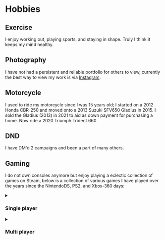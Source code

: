 # Hobbies

## Exercise

I enjoy working out, playing sports, and staying in shape. Truly I think it keeps my mind healthy.

## Photography

I have not had a persistent and reliable portfolio for others to view, currently the best way to view my work is via [Instagram](https://www.instagram.com/zvolanek.photography/).

## Motorcycle

I used to ride my motorcycle since I was 15 years old; I started on a 2012 Honda CBR-250 and moved onto a 2013 Suzuki SFV650 Gladius in 2015. I sold the Gladius (2013) in 2021 to aid as down payment for purchasing a home. Now ride a 2020 Triumph Trident 660.

## DND

I have DM'd 2 campaigns and been a part of many others.

## Gaming

I do not own consoles anymore but enjoy playing a eclectic collection of games on Steam, below is a collection of various games I have played over the years since the NintendoDS, PS2, and Xbox-360 days:

<details><summary><h3>Single player</h3></summary>

- [Ace Combat 4: Shattered Skies](https://en.wikipedia.org/wiki/Ace_Combat_04:_Shattered_Skies) PS2
- [Ace Combat 5: The Unsung War](https://en.wikipedia.org/wiki/Ace_Combat_5:_The_Unsung_War) PS2
- [Ace Combat 6: Skies of Deception](https://en.wikipedia.org/wiki/Ace_Combat_6:_Fires_of_Liberation) Xbox360
- [Ace Combat 7](https://store.steampowered.com/app/502500/ACE_COMBAT_7_SKIES_UNKNOWN/)
- [Ace Combat Zero: The Belkan War](https://en.wikipedia.org/wiki/Ace_Combat_Zero:_The_Belkan_War) PS2
- [Bridge Project](https://store.steampowered.com/app/232950/Bridge_Project/)
- [Cities Skylines](https://store.steampowered.com/app/255710/Cities_Skylines/)
- [Dead Space](https://store.steampowered.com/app/1693980/Dead_Space/)
- [DiRT3](https://www.xbox.com/en-US/games/store/dirt-3/bwxnh3dzmwvk) (removed from Steam)
- [Euro Truck Simulator 2](https://store.steampowered.com/app/227300/Euro_Truck_Simulator_2/)
- [Fifa Soccer 13](https://en.wikipedia.org/wiki/FIFA_13) Xbox360
- [For The King](https://store.steampowered.com/app/527230/For_The_King/)
- [FTL: Faster Than Light](https://store.steampowered.com/app/212680/FTL_Faster_Than_Light/)
- [Game Dev Tycoon](https://store.steampowered.com/app/239820/Game_Dev_Tycoon/) 
- [Gran Turismo3: A-Spec](https://en.wikipedia.org/wiki/Gran_Turismo_3:_A-Spec) PS2
- [Grid 2](https://store.steampowered.com/app/44350/GRID_2/)
- [Hadr](https://store.steampowered.com/app/1359760/Hadr/)
- [Lost Ember](https://store.steampowered.com/app/563840/LOST_EMBER/) 
- [Mario Kart DS](https://en.wikipedia.org/wiki/Mario_Kart_DS) NintendoDS
- [Medal of Honor](https://store.steampowered.com/app/47790/Medal_of_Honor/)
- [Metro 2033 Redux](https://store.steampowered.com/app/286690/Metro_2033_Redux/) 
- [Metro Exodus Enhanced Edition](https://store.steampowered.com/app/412020/Metro_Exodus/)
- [Metro Last Light Redux](https://store.steampowered.com/app/287390/Metro_Last_Light_Redux/) 
- [Mini Metro](https://store.steampowered.com/app/287980/Mini_Metro/)
- [Mini Motorways](https://store.steampowered.com/app/1127500/Mini_Motorways/)
- [MX vs. ATV Unleashed](https://store.steampowered.com/app/359220/MX_vs_ATV_Unleashed/) PS2
- [Portal](https://store.steampowered.com/app/400/Portal/)
- [Project Cars](https://store.steampowered.com/app/234630/Project_CARS/)
- [Project Wingman](https://store.steampowered.com/app/895870/Project_Wingman/)
- [Rise of Nations](https://store.steampowered.com/app/287450/Rise_of_Nations_Extended_Edition/)
- [RuneScape](https://store.steampowered.com/app/1343400/RuneScape/)
- [Sim Airport](https://store.steampowered.com/app/598330/SimAirport/)
- [Skyrim](https://store.steampowered.com/app/489830/The_Elder_Scrolls_V_Skyrim_Special_Edition/)
- [Super Mario Bros](https://en.wikipedia.org/wiki/New_Super_Mario_Bros.) NintendoDS
- [Superhexagon](https://store.steampowered.com/app/221640/Super_Hexagon/)
- [The Turing Test](https://store.steampowered.com/app/499520/The_Turing_Test/)
- [Universe Sandbox Legacy](https://store.steampowered.com/app/230290/Universe_Sandbox/)

</details>

<details><summary><h3>Multi player</h3></summary>

- [Atlas Reactor](https://store.steampowered.com/app/402570/Atlas_Reactor/)
- [Blacklight: Retribution](https://store.steampowered.com/app/209870/Blacklight_Retribution/)
- [Call of Duty: Black Ops](https://www.xbox.com/en-US/games/store/call-of-duty-black-ops/BVMGCSX6XPC9) Xbox360
- [Call of Duty: Modern Warfare 2](https://www.xbox.com/en-US/games/store/call-of-duty-modern-warfare-2/C2NNGCPR2XP8) Xbox360
- [CounterStrike Global Offensive](https://store.steampowered.com/app/730/CounterStrike_Global_Offensive/)
- [Dungeon Defenders](https://store.steampowered.com/app/65800/Dungeon_Defenders/) 
- [Elite Dangerous](https://store.steampowered.com/app/359320/Elite_Dangerous/)
- [Fistful of Frags](https://store.steampowered.com/app/265630/Fistful_of_Frags/)
- [Game Master Engine](https://store.steampowered.com/app/1451680/Game_Master_Engine/)
- [Garry's Mod](https://store.steampowered.com/app/4000/Garrys_Mod/)
- [Gold with Your Friends](https://store.steampowered.com/app/431240/Golf_With_Your_Friends/)
- [Golf It](https://store.steampowered.com/app/571740/Golf_It/)
- [Grand Theft Auto 5](https://store.steampowered.com/app/271590/Grand_Theft_Auto_V/)
- [Halo 3](https://www.xbox.com/en-US/games/store/halo-3/bsxzvk24cmr3) Xbox360
- [Halo Master Chief Collection](https://store.steampowered.com/app/976730/Halo_The_Master_Chief_Collection/)
- [Insurgency](https://store.steampowered.com/app/222880/Insurgency/)
- [It Takes Two](https://store.steampowered.com/app/1426210/It_Takes_Two/)
- [Left 4 Dead 2](https://store.steampowered.com/app/550/Left_4_Dead_2/)
- [Microsoft Flight Simulator X](https://store.steampowered.com/app/314160/Microsoft_Flight_Simulator_X_Steam_Edition/)
- [Mount Your Friends](https://store.steampowered.com/app/296470/Mount_Your_Friends/)
- [Outer Wilds](https://store.steampowered.com/app/753640/Outer_Wilds/)
- [Payday 2](https://store.steampowered.com/bundle/3756/PAYDAY_2_Legacy_Collection/)
- [Portal 2](https://store.steampowered.com/app/620/Portal_2/)
- [Pulsar Lost Colony](https://store.steampowered.com/app/252870/PULSAR_Lost_Colony/)
- [Risk of Rain 2](https://store.steampowered.com/app/632360/Risk_of_Rain_2/)
- [Rocket League](https://store.steampowered.com/app/252950/Rocket_League/)
- [Saints Row The Third](https://store.steampowered.com/app/978300/Saints_Row_The_Third_Remastered/)
- [Sanctum 2](https://store.steampowered.com/app/210770/Sanctum_2/)
- [Sanctum](https://store.steampowered.com/app/91600/Sanctum/)
- [Sid Meier's Civ 5](https://store.steampowered.com/bundle/575/Sid_Meiers_Civilization_V_Complete/)
- [Speed Runners](https://store.steampowered.com/app/207140/SpeedRunners/)
- [Tabletop Simulator](https://store.steampowered.com/app/286160/Tabletop_Simulator/)
- [Team Fortress 2](https://store.steampowered.com/app/440/Team_Fortress_2/)
- [Tom Clancy's Rainbox Six Siege](https://store.steampowered.com/app/359550/Tom_Clancys_Rainbow_Six_Siege/)
- [Trials Fusion](https://store.steampowered.com/app/245490/Trials_Fusion/)
- [Ultimate Chicken Horse](https://store.steampowered.com/app/386940/Ultimate_Chicken_Horse/)
- [Unturned](https://store.steampowered.com/app/304930/Unturned/)

</details>
